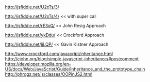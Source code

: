 http://jsfiddle.net/U2xTs/3/

http://jsfiddle.net/U2xTs/4/ << with super call

http://jsfiddle.net/rE3xQ/ << John Resig Approach

http://jsfiddle.net/ykDdu/ << Crockford Approach

http://jsfiddle.net/jjLQP/ << Gavin Kistner Approach


http://www.crockford.com/javascript/inheritance.html
http://ejohn.org/blog/simple-javascript-inheritance/#postcomment
https://developer.mozilla.org/en-US/docs/Web/JavaScript/Guide/Inheritance_and_the_prototype_chain
http://phrogz.net/js/classes/OOPinJS2.html
